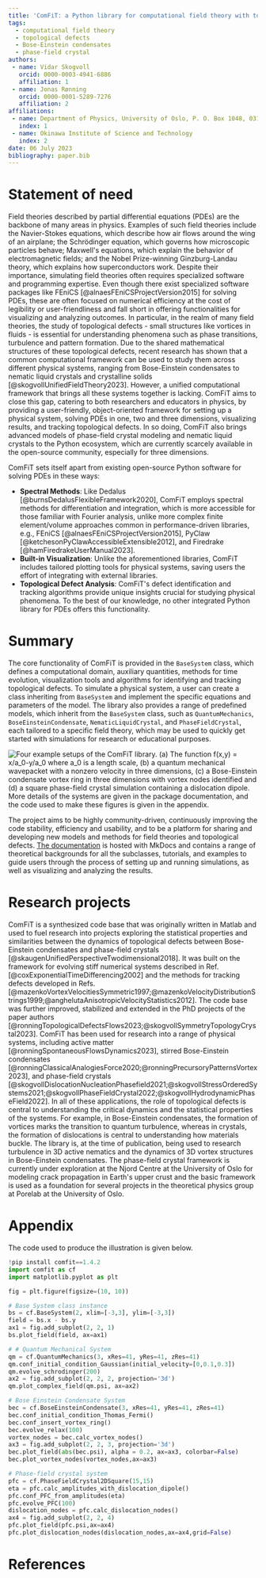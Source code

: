 ```yaml
---
title: 'ComFiT: a Python library for computational field theory with topological defects'
tags:
  - computational field theory
  - topological defects
  - Bose-Einstein condensates
  - phase-field crystal
authors:
 - name: Vidar Skogvoll
   orcid: 0000-0003-4941-6886
   affiliation: 1
 - name: Jonas Rønning
   orcid: 0000-0001-5289-7276
   affiliation: 2
affiliations:
 - name: Department of Physics, University of Oslo, P. O. Box 1048, 0316 Oslo, Norway.
   index: 1
 - name: Okinawa Institute of Science and Technology
   index: 2 
date: 06 July 2023
bibliography: paper.bib
---
```


# Statement of need

Field theories described by partial differential equations (PDEs) are the backbone of many areas in physics.
Examples of such field theories include the Navier-Stokes equations, which describe how air flows around the wing of an airplane; the Schrödinger equation, which governs how microscopic particles behave; Maxwell's equations, which explain the behavior of electromagnetic fields; and the Nobel Prize-winning Ginzburg-Landau theory, which explains how superconductors work.
Despite their importance, simulating field theories often requires specialized software and programming expertise.
Even though there exist specialized software packages like FEniCS [@alnaesFEniCSProjectVersion2015] for solving PDEs, these are often focused on numerical efficiency at the cost of legibility or user-friendliness and fall short in offering functionalities for visualizing and analyzing outcomes.
In particular, in the realm of many field theories, the study of topological defects - small structures like vortices in fluids - is essential for understanding phenomena such as phase transitions, turbulence and pattern formation.
Due to the shared mathematical structures of these topological defects, recent research has shown that a common computational framework can be used to study them across different physical systems, ranging from Bose-Einstein condensates to nematic liquid crystals and crystalline solids [@skogvollUnifiedFieldTheory2023].
However, a unified computational framework that brings all these systems together is lacking.
ComFiT aims to close this gap, catering to both researchers and educators in physics, by providing a user-friendly, object-oriented framework for setting up a physical system, solving PDEs in one, two and three dimensions, visualizing results, and tracking topological defects.
In so doing, ComFiT also brings advanced models of phase-field crystal modeling and nematic liquid crystals to the Python ecosystem, which are currently scarcely available in the open-source community, especially for three dimensions.

ComFiT sets itself apart from existing open-source Python software for solving PDEs in these ways:

- **Spectral Methods**: Like Dedalus [@burnsDedalusFlexibleFramework2020], ComFiT employs spectral methods for differentiation and integration,  which is more accessible for those familiar with Fourier analysis, unlike more complex finite element/volume approaches common in performance-driven libraries, e.g., FEniCS [@alnaesFEniCSProjectVersion2015], PyClaw [@ketchesonPyClawAccessibleExtensible2012], and Firedrake [@hamFiredrakeUserManual2023].
- **Built-in Visualization**: Unlike the aforementioned libraries, ComFiT includes tailored plotting tools for physical systems, saving users the effort of integrating with external libraries.
- **Topological Defect Analysis**: ComFiT's defect identification and tracking algorithms provide unique insights crucial for studying physical phenomena. To the best of our knowledge, no other integrated Python library for PDEs offers this functionality.

# Summary

The core functionality of ComFiT is provided in the `BaseSystem` class, which defines a computational domain, auxiliary quantities, methods for time evolution, visualization tools and algorithms for identifying and tracking topological defects.
To simulate a physical system, a user can create a class inheriting from `BaseSystem` and implement the specific equations and parameters of the model.
The library also provides a range of predefined models, which inherit from the `BaseSystem` class, such as `QuantumMechanics`, `BoseEinsteinCondensate`, `NematicLiquidCrystal`, and `PhaseFieldCrystal`, each tailored to a specific field theory, which may be used to quickly get started with simulations for research or educational purposes.

![Four example setups of the ComFiT library. (a) The function $f(x,y) = x/a_0-y/a_0$ where $a_0$ is a length scale, (b) a quantum mechanical wavepacket with a nonzero velocity in three dimensions, (c) a Bose-Einstein condensate vortex ring in three dimensions with vortex nodes identified and (d) a square phase-field crystal simulation containing a dislocation dipole. More details of the systems are given in the package documentation, and the code used to make these figures is given in the appendix.](illustration.png)

The project aims to be highly community-driven, continuously improving the code stability, efficiency and usability, and to be a platform for sharing and developing new models and methods for field theories and topological defects.
[The documentation](https://comfitlib.com) is hosted with MkDocs and contains a range of theoretical backgrounds for all the subclasses, tutorials, and examples to guide users through the process of setting up and running simulations, as well as visualizing and analyzing the results.

# Research projects 

ComFiT is a synthesized code base that was originally written in Matlab and used to fuel research into projects exploring the statistical properties and similarities between the dynamics of topological defects between Bose-Einstein condensates and phase-field crystals [@skaugenUnifiedPerspectiveTwodimensional2018].
It was built on the framework for evolving stiff numerical systems described in Ref. [@coxExponentialTimeDifferencing2002] and the methods for tracking defects developed in Refs. [@mazenkoVortexVelocitiesSymmetric1997;@mazenkoVelocityDistributionStrings1999;@anghelutaAnisotropicVelocityStatistics2012].
The code base was further improved, stabilized and extended in the PhD projects of the paper authors [@ronningTopologicalDefectsFlows2023;@skogvollSymmetryTopologyCrystal2023].
ComFiT has been used for research into a range of physical systems, including active matter [@ronningSpontaneousFlowsDynamics2023], stirred Bose-Einstein condensates [@ronningClassicalAnalogiesForce2020;@ronningPrecursoryPatternsVortex2023], and phase-field crystals [@skogvollDislocationNucleationPhasefield2021;@skogvollStressOrderedSystems2021;@skogvollPhaseFieldCrystal2022;@skogvollHydrodynamicPhaseField2022].
In all of these applications, the role of topological defects is central to understanding the critical dynamics and the statistical properties of the systems.
For example, in Bose-Einstein condensates, the formation of vortices marks the transition to quantum turbulence, whereas in crystals, the formation of dislocations is central to understanding how materials buckle.
The library is, at the time of publication, being used to research turbulence in 3D active nematics and the dynamics of 3D vortex structures in Bose-Einstein condensates.
The phase-field crystal framework is currently under exploration at the Njord Centre at the University of Oslo for modeling crack propagation in Earth's upper crust and the basic framework is used as a foundation for several projects in the theoretical physics group at Porelab at the University of Oslo.

# Appendix

The code used to produce the illustration is given below.

```python
!pip install comfit==1.4.2
import comfit as cf
import matplotlib.pyplot as plt

fig = plt.figure(figsize=(10, 10))

# Base System class instance
bs = cf.BaseSystem(2, xlim=[-3,3], ylim=[-3,3])
field = bs.x - bs.y
ax1 = fig.add_subplot(2, 2, 1) 
bs.plot_field(field, ax=ax1)

# # Quantum Mechanical System 
qm = cf.QuantumMechanics(3, xRes=41, yRes=41, zRes=41)
qm.conf_initial_condition_Gaussian(initial_velocity=[0,0.1,0.3])
qm.evolve_schrodinger(200)
ax2 = fig.add_subplot(2, 2, 2, projection='3d')
qm.plot_complex_field(qm.psi, ax=ax2)

# Bose Einstein Condensate System
bec = cf.BoseEinsteinCondensate(3, xRes=41, yRes=41, zRes=41)
bec.conf_initial_condition_Thomas_Fermi()
bec.conf_insert_vortex_ring()
bec.evolve_relax(100)
vortex_nodes = bec.calc_vortex_nodes()
ax3 = fig.add_subplot(2, 2, 3, projection='3d')
bec.plot_field(abs(bec.psi), alpha = 0.2, ax=ax3, colorbar=False)
bec.plot_vortex_nodes(vortex_nodes,ax=ax3)

# Phase-field crystal system 
pfc = cf.PhaseFieldCrystal2DSquare(15,15)
eta = pfc.calc_amplitudes_with_dislocation_dipole()
pfc.conf_PFC_from_amplitudes(eta)
pfc.evolve_PFC(100)
dislocation_nodes = pfc.calc_dislocation_nodes()
ax4 = fig.add_subplot(2, 2, 4)
pfc.plot_field(pfc.psi,ax=ax4)
pfc.plot_dislocation_nodes(dislocation_nodes,ax=ax4,grid=False)
```

# References
